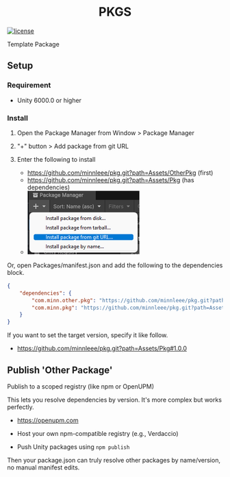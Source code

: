 <h1 align="center">PKGS</h1>

[![license](https://img.shields.io/badge/LICENSE-MIT-green.svg)](LICENSE)

Template Package

## Setup


### Requirement
- Unity 6000.0 or higher


### Install

1. Open the Package Manager from Window > Package Manager
2. "+" button > Add package from git URL
3. Enter the following to install

    * https://github.com/minnleee/pkg.git?path=Assets/OtherPkg (first)
    * https://github.com/minnleee/pkg.git?path=Assets/Pkg (has dependencies)
    * ![alt text](./Assets/Images/pkg-manager.png)

Or, open Packages/manifest.json and add the following to the dependencies block.

```json
{
    "dependencies": {
        "com.minn.other.pkg": "https://github.com/minnleee/pkg.git?path=Assets/OtherPkg",
        "com.minn.pkg": "https://github.com/minnleee/pkg.git?path=Assets/Pkg"
    }
}
```

If you want to set the target version, specify it like follow.
* https://github.com/minnleee/pkg.git?path=Assets/Pkg#1.0.0


## Publish 'Other Package'

Publish to a scoped registry (like npm or OpenUPM)

This lets you resolve dependencies by version. It's more complex but works perfectly.

- https://openupm.com

- Host your own npm-compatible registry (e.g., Verdaccio)

- Push Unity packages using ```npm publish```

Then your package.json can truly resolve other packages by name/version, no manual manifest edits.